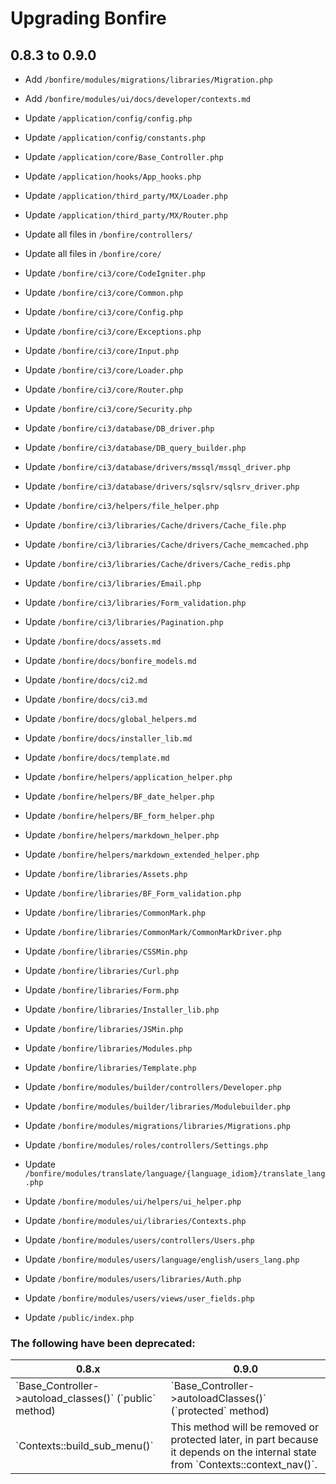 # Upgrading Bonfire

## 0.8.3 to 0.9.0

* Add `/bonfire/modules/migrations/libraries/Migration.php`
* Add `/bonfire/modules/ui/docs/developer/contexts.md`

* Update `/application/config/config.php`
* Update `/application/config/constants.php`
* Update `/application/core/Base_Controller.php`
* Update `/application/hooks/App_hooks.php`
* Update `/application/third_party/MX/Loader.php`
* Update `/application/third_party/MX/Router.php`

* Update all files in `/bonfire/controllers/`
* Update all files in `/bonfire/core/`

* Update `/bonfire/ci3/core/CodeIgniter.php`
* Update `/bonfire/ci3/core/Common.php`
* Update `/bonfire/ci3/core/Config.php`
* Update `/bonfire/ci3/core/Exceptions.php`
* Update `/bonfire/ci3/core/Input.php`
* Update `/bonfire/ci3/core/Loader.php`
* Update `/bonfire/ci3/core/Router.php`
* Update `/bonfire/ci3/core/Security.php`
* Update `/bonfire/ci3/database/DB_driver.php`
* Update `/bonfire/ci3/database/DB_query_builder.php`
* Update `/bonfire/ci3/database/drivers/mssql/mssql_driver.php`
* Update `/bonfire/ci3/database/drivers/sqlsrv/sqlsrv_driver.php`
* Update `/bonfire/ci3/helpers/file_helper.php`
* Update `/bonfire/ci3/libraries/Cache/drivers/Cache_file.php`
* Update `/bonfire/ci3/libraries/Cache/drivers/Cache_memcached.php`
* Update `/bonfire/ci3/libraries/Cache/drivers/Cache_redis.php`
* Update `/bonfire/ci3/libraries/Email.php`
* Update `/bonfire/ci3/libraries/Form_validation.php`
* Update `/bonfire/ci3/libraries/Pagination.php`

* Update `/bonfire/docs/assets.md`
* Update `/bonfire/docs/bonfire_models.md`
* Update `/bonfire/docs/ci2.md`
* Update `/bonfire/docs/ci3.md`
* Update `/bonfire/docs/global_helpers.md`
* Update `/bonfire/docs/installer_lib.md`
* Update `/bonfire/docs/template.md`

* Update `/bonfire/helpers/application_helper.php`
* Update `/bonfire/helpers/BF_date_helper.php`
* Update `/bonfire/helpers/BF_form_helper.php`
* Update `/bonfire/helpers/markdown_helper.php`
* Update `/bonfire/helpers/markdown_extended_helper.php`
* Update `/bonfire/libraries/Assets.php`
* Update `/bonfire/libraries/BF_Form_validation.php`
* Update `/bonfire/libraries/CommonMark.php`
* Update `/bonfire/libraries/CommonMark/CommonMarkDriver.php`
* Update `/bonfire/libraries/CSSMin.php`
* Update `/bonfire/libraries/Curl.php`
* Update `/bonfire/libraries/Form.php`
* Update `/bonfire/libraries/Installer_lib.php`
* Update `/bonfire/libraries/JSMin.php`
* Update `/bonfire/libraries/Modules.php`
* Update `/bonfire/libraries/Template.php`

* Update `/bonfire/modules/builder/controllers/Developer.php`
* Update `/bonfire/modules/builder/libraries/Modulebuilder.php`
* Update `/bonfire/modules/migrations/libraries/Migrations.php`
* Update `/bonfire/modules/roles/controllers/Settings.php`
* Update `/bonfire/modules/translate/language/{language_idiom}/translate_lang.php`
* Update `/bonfire/modules/ui/helpers/ui_helper.php`
* Update `/bonfire/modules/ui/libraries/Contexts.php`
* Update `/bonfire/modules/users/controllers/Users.php`
* Update `/bonfire/modules/users/language/english/users_lang.php`
* Update `/bonfire/modules/users/libraries/Auth.php`
* Update `/bonfire/modules/users/views/user_fields.php`

* Update `/public/index.php`

### The following have been deprecated:
<table>
    <thead>
        <tr>
            <th>0.8.x</th>
            <th>0.9.0</th>
        </tr>
    </thead>
    <tbody>
        <tr>
            <td>`Base_Controller->autoload_classes()` (`public` method)</td>
            <td>`Base_Controller->autoloadClasses()` (`protected` method)</td>
        </tr>
        <tr>
            <td>`Contexts::build_sub_menu()`</td>
            <td>This method will be removed or protected later, in part because
                it depends on the internal state from `Contexts::context_nav()`.
            </td>
        </tr>
    </tbody>
</table>